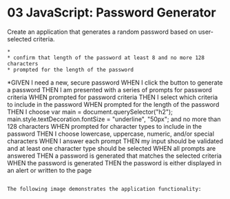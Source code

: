 # 03 JavaScript: Password Generator

Create an application that generates a random password based on user-selected criteria. 
    
    
    *
    * confirm that length of the password at least 8 and no more 128 characters 
    * prompted for the length of the password

*GIVEN I need a new, secure password
WHEN I click the button to generate a password
THEN I am presented with a series of prompts for password criteria
WHEN prompted for password criteria
THEN I select which criteria to include in the password
WHEN prompted for the length of the password
THEN I choose var main = document.querySelector("h2");
main.style.textDecoration.fontSize = "underline", "50px"; and no more than 128 characters
WHEN prompted for character types to include in the password
THEN I choose lowercase, uppercase, numeric, and/or special characters
WHEN I answer each prompt
THEN my input should be validated and at least one character type should be selected
WHEN all prompts are answered
THEN a password is generated that matches the selected criteria
WHEN the password is generated
THEN the password is either displayed in an alert or written to the page
```

The following image demonstrates the application functionality: